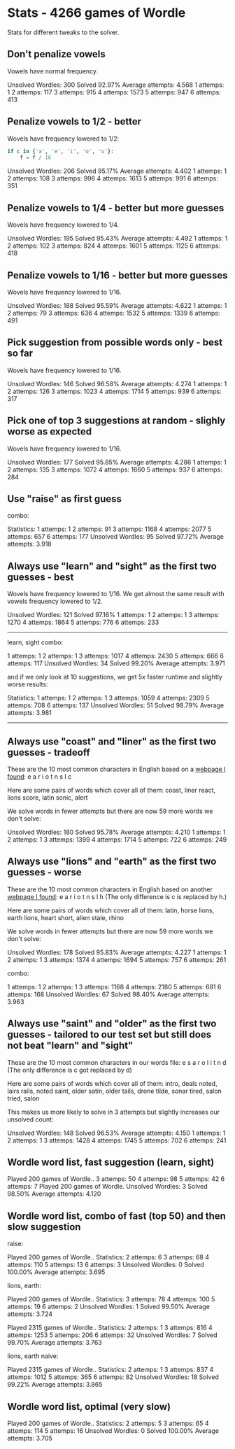 # Stats - 4266 games of Wordle

Stats for different tweaks to the solver.

## Don't penalize vowels

Vowels have normal frequency.

Unsolved Wordles: 300
Solved 92.97%
Average attempts: 4.568
1 attemps: 1
2 attemps: 117
3 attemps: 915
4 attemps: 1573
5 attemps: 947
6 attemps: 413

## Penalize vowels to 1/2 - better

Wovels have frequency lowered to 1/2:

```python
if c in {'a', 'e', 'i', 'o', 'u'}:
    f = f / 16
```

Unsolved Wordles: 206
Solved 95.17%
Average attempts: 4.402
1 attemps: 1
2 attemps: 108
3 attemps: 996
4 attemps: 1613
5 attemps: 991
6 attemps: 351

## Penalize vowels to 1/4 - better but more guesses

Wovels have frequency lowered to 1/4.

Unsolved Wordles: 195
Solved 95.43%
Average attempts: 4.492
1 attemps: 1
2 attemps: 102
3 attemps: 824
4 attemps: 1601
5 attemps: 1125
6 attemps: 418

## Penalize vowels to 1/16 - better but more guesses

Wovels have frequency lowered to 1/16.

Unsolved Wordles: 188
Solved 95.59%
Average attempts: 4.622
1 attemps: 1
2 attemps: 79
3 attemps: 636
4 attemps: 1532
5 attemps: 1339
6 attemps: 491

## Pick suggestion from possible words only - best so far

Wovels have frequency lowered to 1/16.

Unsolved Wordles: 146
Solved 96.58%
Average attempts: 4.274
1 attemps: 1
2 attemps: 126
3 attemps: 1023
4 attemps: 1714
5 attemps: 939
6 attemps: 317

## Pick one of top 3 suggestions at random - slighly worse as expected

Wovels have frequency lowered to 1/16.

Unsolved Wordles: 177
Solved 95.85%
Average attempts: 4.286
1 attemps: 1
2 attemps: 135
3 attemps: 1072
4 attemps: 1660
5 attemps: 937
6 attemps: 284

## Use "raise" as first guess

combo:

Statistics:
1 attemps: 1
2 attemps: 91
3 attemps: 1168
4 attemps: 2077
5 attemps: 657
6 attemps: 177
Unsolved Wordles: 95
Solved 97.72%
Average attempts: 3.918

## Always use "learn" and "sight" as the first two guesses - best

Wovels have frequency lowered to 1/16.
We get almost the same result with vowels frequency lowered to 1/2.

Unsolved Wordles: 121
Solved 97.16%
1 attemps: 1
2 attemps: 1
3 attemps: 1270
4 attemps: 1864
5 attemps: 776
6 attemps: 233

---

learn, sight combo:

1 attemps: 1
2 attemps: 1
3 attemps: 1017
4 attemps: 2430
5 attemps: 666
6 attemps: 117
Unsolved Wordles: 34
Solved 99.20%
Average attempts: 3.971

and if we only look at 10 suggestions, we get 5x faster runtime and slightly worse results:

Statistics:
1 attemps: 1
2 attemps: 1
3 attemps: 1059
4 attemps: 2309
5 attemps: 708
6 attemps: 137
Unsolved Wordles: 51
Solved 98.79%
Average attempts: 3.981

---

## Always use "coast" and "liner" as the first two guesses - tradeoff

These are the 10 most common characters in English based on a [webpage I found](https://www3.nd.edu/~busiforc/handouts/cryptography/letterfrequencies.html):
e a r i o t n s l c

Here are some pairs of words which cover all of them:
coast, liner
react, lions
score, latin
sonic, alert

We solve words in fewer attempts but there are now 59 more words we don't solve:

Unsolved Wordles: 180
Solved 95.78%
Average attempts: 4.210
1 attemps: 1
2 attemps: 1
3 attemps: 1399
4 attemps: 1714
5 attemps: 722
6 attemps: 249

## Always use "lions" and "earth" as the first two guesses - worse

These are the 10 most common characters in English based on another [webpage I found](https://www.wired.com/story/best-wordle-tips/):
e a r i o t n s l h (The only difference is c is replaced by h.)

Here are some pairs of words which cover all of them:
latin, horse
lions, earth
lions, heart
short, alien
stale, rhino

We solve words in fewer attempts but there are now 59 more words we don't solve:

Unsolved Wordles: 178
Solved 95.83%
Average attempts: 4.227
1 attemps: 1
2 attemps: 1
3 attemps: 1374
4 attemps: 1694
5 attemps: 757
6 attemps: 261

combo:

1 attemps: 1
2 attemps: 1
3 attemps: 1168
4 attemps: 2180
5 attemps: 681
6 attemps: 168
Unsolved Wordles: 67
Solved 98.40%
Average attempts: 3.963

## Always use "saint" and "older" as the first two guesses - tailored to our test set but still does not beat "learn" and "sight"

These are the 10 most common characters in our words file:
e s a r o l i t n d (The only difference is c got replaced by d)

Here are some pairs of words which cover all of them:
intro, deals
noted, lairs
rails, noted
saint, older
satin, older
tails, drone
tilde, sonar
tired, salon
tried, salon

This makes us more likely to solve in 3 attempts but slightly increases our unsolved count:

Unsolved Wordles: 148
Solved 96.53%
Average attempts: 4.150
1 attemps: 1
2 attemps: 1
3 attemps: 1428
4 attemps: 1745
5 attemps: 702
6 attemps: 241

## Wordle word list, fast suggestion (learn, sight)

Played 200 games of Wordle..
3 attemps: 50
4 attemps: 98
5 attemps: 42
6 attemps: 7
Played 200 games of Wordle.
Unsolved Wordles: 3
Solved 98.50%
Average attempts: 4.120

## Wordle word list, combo of fast (top 50) and then slow suggestion

raise:

Played 200 games of Wordle..
Statistics:
2 attemps: 6
3 attemps: 68
4 attemps: 110
5 attemps: 13
6 attemps: 3
Unsolved Wordles: 0
Solved 100.00%
Average attempts: 3.695

lions, earth:

Played 200 games of Wordle..
Statistics:
3 attemps: 78
4 attemps: 100
5 attemps: 19
6 attemps: 2
Unsolved Wordles: 1
Solved 99.50%
Average attempts: 3.724

Played 2315 games of Wordle..
Statistics:
2 attemps: 1
3 attemps: 816
4 attemps: 1253
5 attemps: 206
6 attemps: 32
Unsolved Wordles: 7
Solved 99.70%
Average attempts: 3.763

lions, earth naive:

Played 2315 games of Wordle..
Statistics:
2 attemps: 1
3 attemps: 837
4 attemps: 1012
5 attemps: 365
6 attemps: 82
Unsolved Wordles: 18
Solved 99.22%
Average attempts: 3.865

## Wordle word list, optimal (very slow)

Played 200 games of Wordle..
Statistics:
2 attemps: 5
3 attemps: 65
4 attemps: 114
5 attemps: 16
Unsolved Wordles: 0
Solved 100.00%
Average attempts: 3.705
